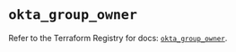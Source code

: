 # `okta_group_owner`

Refer to the Terraform Registry for docs: [`okta_group_owner`](https://registry.terraform.io/providers/okta/okta/4.12.0/docs/resources/group_owner).
